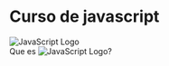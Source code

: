 # Curso de javascript

![JavaScript Logo](https://upload.wikimedia.org/wikipedia/commons/6/6a/JavaScript-logo.png)<br>
Que es ![JavaScript Logo](https://img.shields.io/badge/JavaScript-F7DF1E?style=flat&logo=javascript&logoColor=black)?<br>
